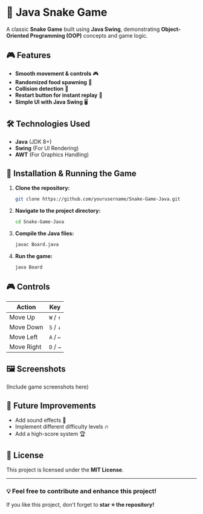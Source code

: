 # 🐍 Java Snake Game

A classic **Snake Game** built using **Java Swing**, demonstrating **Object-Oriented Programming (OOP)** concepts and game logic.

## 🎮 Features
- **Smooth movement & controls** 🎮
- **Randomized food spawning** 🍎
- **Collision detection** 🚧
- **Restart button for instant replay** 🔄
- **Simple UI with Java Swing** 🖥️

## 🛠️ Technologies Used
- **Java** (JDK 8+)
- **Swing** (For UI Rendering)
- **AWT** (For Graphics Handling)

## 🔧 Installation & Running the Game
1. **Clone the repository:**
   ```bash
   git clone https://github.com/yourusername/Snake-Game-Java.git
   ```
2. **Navigate to the project directory:**
   ```bash
   cd Snake-Game-Java
   ```
3. **Compile the Java files:**
   ```bash
   javac Board.java
   ```
4. **Run the game:**
   ```bash
   java Board
   ```

## 🎮 Controls
| Action | Key |
|--------|----|
| Move Up | `W` / `↑` |
| Move Down | `S` / `↓` |
| Move Left | `A` / `←` |
| Move Right | `D` / `→` |

## 🖼️ Screenshots
(Include game screenshots here)

## 🚀 Future Improvements
- Add sound effects 🎵
- Implement different difficulty levels 🔥
- Add a high-score system 🏆

## 📜 License
This project is licensed under the **MIT License**.

---
### 💡 Feel free to contribute and enhance this project!
If you like this project, don't forget to **star ⭐ the repository!**

